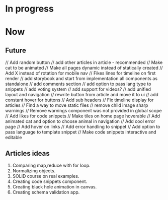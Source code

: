 # In progress

# Now

## Future

// Add random button
// add other articles in article - recommended
// Make cat to be animated
// Make all pages dynamic instead of statically created
// Add X instead of rotation for mobile nav
// Fikes lines for timeline on first render
// add storybook and start from implementation all components as standalone
// add comments section
// add option to pass lang type to snippets
// add voting system
// add support for videos?
// add unified layout and navigation
// rewrite button from article and move it to ui
// add constant hover for buttons
// Add sub headers
// Fix timeline display for articles
// Find a way to move static files
// remove child image sharp warnings
// Remove warnings component was not provided in global scope
// Add likes for code snippets
// Make tiles on home page hoverable
// Add animated cat and option to choose animal in navigation
// Add cool error page
// Add hover on links
// Add error handling to snippet
// Add option to pass language to template snippet
// Make code snippets interactive and editable

## Articles ideas

1. Comparing map,reduce with for loop.
2. Normalizing objects.
3. SOLID course on real examples.
4. Creating code snippets component.
5. Creating black hole animation in canvas.
6. Creating schema validation app.
